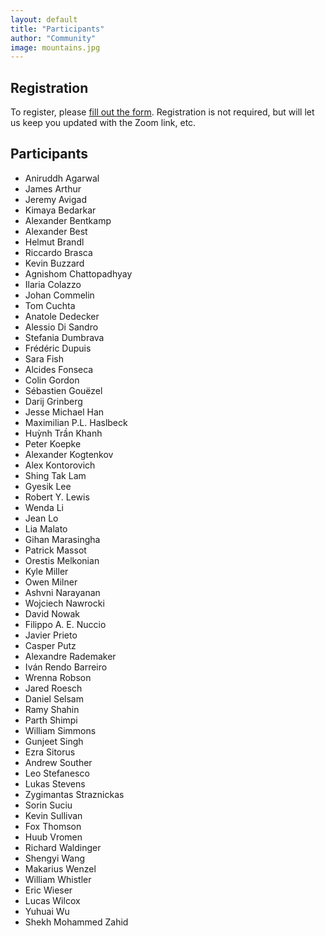 ```yaml
---
layout: default
title: "Participants"
author: "Community"
image: mountains.jpg
---
```


## Registration

To register, please [fill out the form](https://forms.gle/a9x51G6oWebqseEf9).
Registration is not required, but will let us keep you updated with the Zoom link, etc.

## Participants

* Aniruddh Agarwal
* James Arthur
* Jeremy Avigad
* Kimaya Bedarkar
* Alexander Bentkamp
* Alexander Best
* Helmut Brandl
* Riccardo Brasca
* Kevin Buzzard
* Agnishom Chattopadhyay
* Ilaria Colazzo
* Johan Commelin
* Tom Cuchta
* Anatole Dedecker
* Alessio Di Sandro
* Stefania Dumbrava
* Frédéric Dupuis
* Sara Fish
* Alcides Fonseca
* Colin Gordon
* Sébastien Gouëzel
* Darij Grinberg
* Jesse Michael Han
* Maximilian P.L. Haslbeck
* Huỳnh Trần Khanh
* Peter Koepke
* Alexander Kogtenkov
* Alex Kontorovich
* Shing Tak Lam
* Gyesik Lee
* Robert Y. Lewis
* Wenda Li
* Jean Lo
* Lia Malato
* Gihan Marasingha
* Patrick Massot
* Orestis Melkonian
* Kyle Miller
* Owen Milner
* Ashvni Narayanan
* Wojciech Nawrocki
* David Nowak
* Filippo A. E. Nuccio
* Javier Prieto
* Casper Putz
* Alexandre Rademaker
* Iván Rendo Barreiro
* Wrenna Robson
* Jared Roesch
* Daniel Selsam
* Ramy Shahin
* Parth Shimpi
* William Simmons
* Gunjeet Singh
* Ezra Sitorus
* Andrew Souther
* Leo Stefanesco
* Lukas Stevens
* Zygimantas Straznickas
* Sorin Suciu
* Kevin Sullivan
* Fox Thomson
* Huub Vromen
* Richard Waldinger
* Shengyi Wang
* Makarius Wenzel
* William Whistler
* Eric Wieser
* Lucas Wilcox
* Yuhuai Wu
* Shekh Mohammed Zahid
